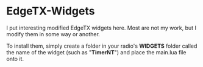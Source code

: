 # EdgeTX-Widgets
I put interesting modified EdgeTX widgets here. Most are not my work, but I modify them in some way or another.

To install them, simply create a folder in your radio's **WIDGETS** folder called the name of the widget (such as "**TimerNT**") and place the main.lua file onto it.
